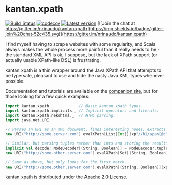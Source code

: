 # kantan.xpath

[![Build Status](https://travis-ci.org/nrinaudo/kantan.xpath.svg?branch=master)](https://travis-ci.org/nrinaudo/kantan.xpath)
[![codecov](https://codecov.io/gh/nrinaudo/kantan.xpath/branch/master/graph/badge.svg)](https://codecov.io/gh/nrinaudo/kantan.xpath)
[![Latest version](https://index.scala-lang.org/nrinaudo/kantan.xpath/kantan.xpath/latest.svg)](https://index.scala-lang.org/nrinaudo/kantan.xpath)
[![Join the chat at https://gitter.im/nrinaudo/kantan.xpath](https://img.shields.io/badge/gitter-join%20chat-52c435.svg)](https://gitter.im/nrinaudo/kantan.xpath)

I find myself having to scrape websites with some regularity, and Scala always makes the whole process
more painful than it really needs to be - the standard XML API is ok, I suppose, but the lack of XPath support
(or actually usable XPath-like DSL) is frustrating.

kantan.xpath is a thin wrapper around the Java XPath API that attempts to be type safe, pleasant to use and hide the
nasty Java XML types whenever possible.

Documentation and tutorials are available on the [companion site](https://nrinaudo.github.io/kantan.xpath/), but for
those looking for a few quick examples:

```scala
import kantan.xpath._           // Basic kantan.xpath types.
import kantan.xpath.implicits._ // Implicit operators and literals.
import kantan.xpath.nekohtml._  // HTML parsing.
import java.net.URI

// Parses an URI as an XML document, finds interesting nodes, extracts their values as ints and store them in a list.
new URI("http://some.server.com").evalXPath[List[Int]](xp"//h1/span[@class='num']")

// Similar, but parsing tuples rather than ints and storing the results in a set.
implicit val decode: NodeDecoder[(String, Boolean)] = NodeDecoder.tuple[String, Boolean](xp"./@name", xp"./@count")
new URI("http://some.other.server.com").evalXPath[Set[(String, Boolean)]](xp"//name")

// Same as above, but only looks for the first match.
new URI("http://some.other.server.com").evalXPath[(String, Boolean)](xp"//name")
```

kantan.xpath is distributed under the [Apache 2.0 License](https://www.apache.org/licenses/LICENSE-2.0.html).
